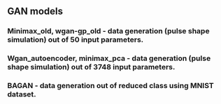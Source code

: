 ## GAN models 

### Minimax_old, wgan-gp_old - data generation (pulse shape simulation) out of 50 input parameters.

### Wgan_autoencoder, minimax_pca - data generation (pulse shape simulation) out of 3748 input parameters.

### BAGAN - data generation out of reduced class using MNIST dataset.
